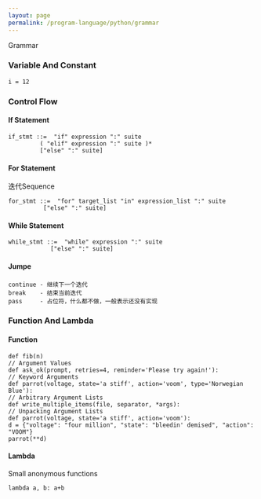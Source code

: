```yaml
---
layout: page
permalink: /program-language/python/grammar
---
```


Grammar

### Variable And Constant

    i = 12

### Control Flow
#### If Statement

    if_stmt ::=  "if" expression ":" suite
             ( "elif" expression ":" suite )*
             ["else" ":" suite]

#### For Statement
迭代Sequence

    for_stmt ::=  "for" target_list "in" expression_list ":" suite
              ["else" ":" suite]

#### While Statement

    while_stmt ::=  "while" expression ":" suite
                ["else" ":" suite]

#### Jumpe

    continue - 继续下一个迭代
    break    - 结束当前迭代
    pass     - 占位符，什么都不做，一般表示还没有实现

### Function And Lambda
#### Function

    def fib(n)
    // Argument Values
    def ask_ok(prompt, retries=4, reminder='Please try again!'):
    // Keyword Arguments
    def parrot(voltage, state='a stiff', action='voom', type='Norwegian Blue'):
    // Arbitrary Argument Lists
    def write_multiple_items(file, separator, *args):
    // Unpacking Argument Lists
    def parrot(voltage, state='a stiff', action='voom'):
    d = {"voltage": "four million", "state": "bleedin' demised", "action": "VOOM"}
    parrot(**d)

#### Lambda
Small anonymous functions

    lambda a, b: a+b

